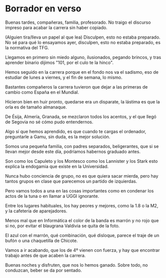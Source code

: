 Borrador en verso
=================

Buenas tardes, compañeras,
familia, profesorado.
No traigo el discurso impreso
para acabar la carrera sin haber copiado.

(Alguien tira/lleva un papel al que lea)
Disculpen, esto no estaba preparado.
No sé para qué lo ensayamos ayer,
disculpen, esto no estaba preparado,
es la normativa del TFG.

Llegamos en primero sin miedo alguno,
ilusionados, pegando brincos,
y tras aprender binario dijimos "101,
por el culo te la hinco".

Hemos seguido en la carrera
porque en el fondo nos va el sadismo,
eso de estudiar de lunes a viernes,
y el fin de semana, lo mismo.

Bastantes compañeros
la carrera tuvieron que dejar
a las primeras de cambio
como España en el Mundial.

Hicieron bien en huir pronto,
quedarse era un disparate,
la lástima es que la orla
es de tamaño almanaque.

De Ésija, Almería, Granada,
se mezclaron todos los acentos,
y el que llegó de Segovia
no sé cómo pudo entendernos.

Algo sí que hemos aprendido,
es que cuando te cargas el ordenador,
preguntarle a Gamu, sin duda,
es la mejor solución.

Somos una pequeña familia,
con padres separados, beligerantes,
que si se llevan mejor desde este día,
podríamos habernos graduado antes.

Son como los Capuleto y los Montesco
como los Lannister y los Stark
esto explica la endogamia
que existe en la Universidad.

Nunca hubo conciencia de grupo,
no es que quiera sacar mierda,
pero hay tantos grupos en clase
que parecemos un partido de izquierdas.

Pero vamos todos a una
en las cosas importantes
como en condenar los actos de la tuna
o en llamar a UGGI ignorante.

Entre los lugares habituales,
los hay peores y mejores,
como la 1.8 o la M2,
y la cafetería de aparejadores.

Menos mal que en Informática
el color de la banda es marrón y no rojo
que si no, por evitar el blaugrana
Valdivia se quita de la foto.

El azul con el marrón,
qué combinación, qué disloque,
parece el traje de un bufón
o una chaquetilla de Chicote.

Vamos a ir acabando,
que los de 4º vienen con fuerza,
y hay que encontrar trabajo
antes de que acaben la carrera.

Buenas noches y disfruten,
que nos lo hemos ganado.
Sobre todo, no conduzcan,
beber se da por sentado.
